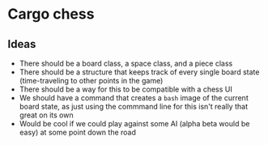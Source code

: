 # Cargo chess

## Ideas

- There should be a board class, a space class, and a piece class
- There should be a structure that keeps track of every single board state (time-traveling to other points in the game)
- There should be a way for this to be compatible with a chess UI
- We should have a command that creates a `bash` image of the current board state, as just using the commmand line for this isn't really that great on its own
- Would be cool if we could play against some AI (alpha beta would be easy) at some point down the road
